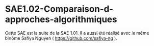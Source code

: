 # SAE1.02-Comparaison-d-approches-algorithmiques

Cette SAE est la suite de la SAE 1.01. Il a aussi été réalisé avec le même binôme Safiya Nguyen ( https://github.com/safiya-ng ).
